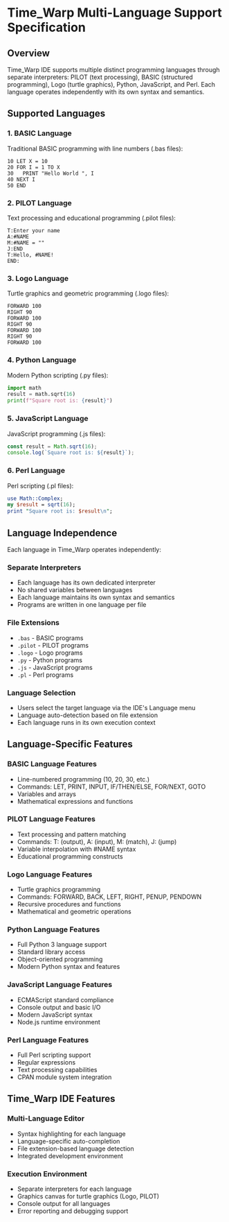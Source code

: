 # Time_Warp Multi-Language Support Specification

## Overview
Time_Warp IDE supports multiple distinct programming languages through separate interpreters: PILOT (text processing), BASIC (structured programming), Logo (turtle graphics), Python, JavaScript, and Perl. Each language operates independently with its own syntax and semantics.

## Supported Languages

### 1. BASIC Language
Traditional BASIC programming with line numbers (.bas files):
```basic
10 LET X = 10
20 FOR I = 1 TO X
30   PRINT "Hello World ", I
40 NEXT I
50 END
```

### 2. PILOT Language
Text processing and educational programming (.pilot files):
```pilot
T:Enter your name
A:#NAME
M:#NAME = ""
J:END
T:Hello, #NAME!
END:
```

### 3. Logo Language
Turtle graphics and geometric programming (.logo files):
```logo
FORWARD 100
RIGHT 90
FORWARD 100
RIGHT 90
FORWARD 100
RIGHT 90
FORWARD 100
```

### 4. Python Language
Modern Python scripting (.py files):
```python
import math
result = math.sqrt(16)
print(f"Square root is: {result}")
```

### 5. JavaScript Language
JavaScript programming (.js files):
```javascript
const result = Math.sqrt(16);
console.log(`Square root is: ${result}`);
```

### 6. Perl Language
Perl scripting (.pl files):
```perl
use Math::Complex;
my $result = sqrt(16);
print "Square root is: $result\n";
```

## Language Independence

Each language in Time_Warp operates independently:

### Separate Interpreters
- Each language has its own dedicated interpreter
- No shared variables between languages
- Each language maintains its own syntax and semantics
- Programs are written in one language per file

### File Extensions
- `.bas` - BASIC programs
- `.pilot` - PILOT programs  
- `.logo` - Logo programs
- `.py` - Python programs
- `.js` - JavaScript programs
- `.pl` - Perl programs

### Language Selection
- Users select the target language via the IDE's Language menu
- Language auto-detection based on file extension
- Each language runs in its own execution context

## Language-Specific Features

### BASIC Language Features
- Line-numbered programming (10, 20, 30, etc.)
- Commands: LET, PRINT, INPUT, IF/THEN/ELSE, FOR/NEXT, GOTO
- Variables and arrays
- Mathematical expressions and functions

### PILOT Language Features  
- Text processing and pattern matching
- Commands: T: (output), A: (input), M: (match), J: (jump)
- Variable interpolation with #NAME syntax
- Educational programming constructs

### Logo Language Features
- Turtle graphics programming
- Commands: FORWARD, BACK, LEFT, RIGHT, PENUP, PENDOWN
- Recursive procedures and functions
- Mathematical and geometric operations

### Python Language Features
- Full Python 3 language support
- Standard library access
- Object-oriented programming
- Modern Python syntax and features

### JavaScript Language Features
- ECMAScript standard compliance
- Console output and basic I/O
- Modern JavaScript syntax
- Node.js runtime environment

### Perl Language Features
- Full Perl scripting support
- Regular expressions
- Text processing capabilities
- CPAN module system integration

## Time_Warp IDE Features

### Multi-Language Editor
- Syntax highlighting for each language
- Language-specific auto-completion
- File extension-based language detection
- Integrated development environment

### Execution Environment
- Separate interpreters for each language
- Graphics canvas for turtle graphics (Logo, PILOT)
- Console output for all languages
- Error reporting and debugging support